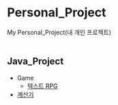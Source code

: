# Personal_Project
My Personal_Project(내 개인 프로젝트)
</br></br>

## Java_Project
- Game
    - [텍스트 RPG](https://github.com/crupy/Personal_Project/tree/master/Java/Game/TextAdventure/src/tutorials)
- [계산기](https://github.com/crupy/Personal_Project/blob/master/Java/Calculator/src/Calculator.java)
